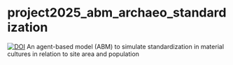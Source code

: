 # project2025_abm_archaeo_standardization
[![DOI](https://zenodo.org/badge/927056325.svg)](https://doi.org/10.5281/zenodo.14801085)
An agent-based model (ABM) to simulate standardization in material cultures in relation to site area and population

